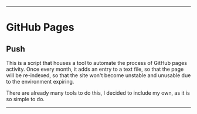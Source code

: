 
***

# GitHub Pages

## Push

This is a script that houses a tool to automate the process of GitHub pages activity. Once every month, it adds an entry to a text file, so that the page will be re-indexed, so that the site won't become unstable and unusable due to the environment expiring.

There are already many tools to do this, I decided to include my own, as it is so simple to do.

***

